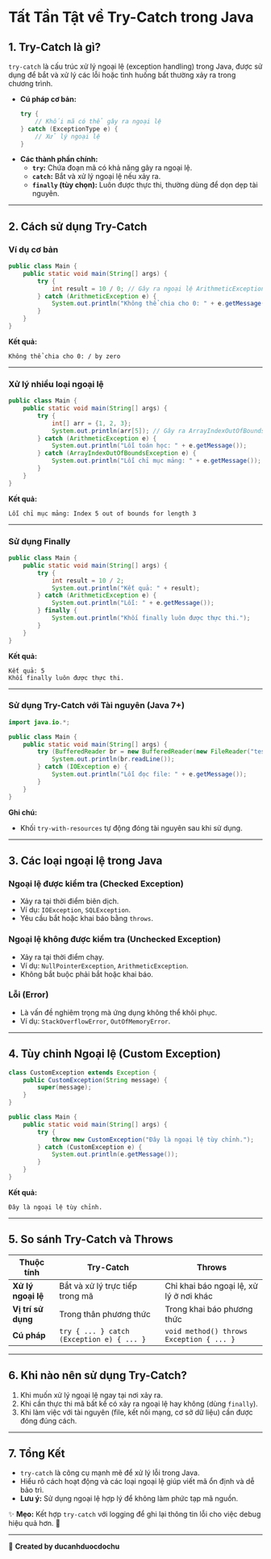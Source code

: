 # Tất Tần Tật về Try-Catch trong Java

## 1. Try-Catch là gì?
`try-catch` là cấu trúc xử lý ngoại lệ (exception handling) trong Java, được sử dụng để bắt và xử lý các lỗi hoặc tình huống bất thường xảy ra trong chương trình.

- **Cú pháp cơ bản:**
  ```java
  try {
      // Khối mã có thể gây ra ngoại lệ
  } catch (ExceptionType e) {
      // Xử lý ngoại lệ
  }
  ```
- **Các thành phần chính:**
  - **`try`:** Chứa đoạn mã có khả năng gây ra ngoại lệ.
  - **`catch`:** Bắt và xử lý ngoại lệ nếu xảy ra.
  - **`finally` (tùy chọn):** Luôn được thực thi, thường dùng để dọn dẹp tài nguyên.

---

## 2. Cách sử dụng Try-Catch

### Ví dụ cơ bản
```java
public class Main {
    public static void main(String[] args) {
        try {
            int result = 10 / 0; // Gây ra ngoại lệ ArithmeticException
        } catch (ArithmeticException e) {
            System.out.println("Không thể chia cho 0: " + e.getMessage());
        }
    }
}
```
**Kết quả:**
```
Không thể chia cho 0: / by zero
```

---

### Xử lý nhiều loại ngoại lệ
```java
public class Main {
    public static void main(String[] args) {
        try {
            int[] arr = {1, 2, 3};
            System.out.println(arr[5]); // Gây ra ArrayIndexOutOfBoundsException
        } catch (ArithmeticException e) {
            System.out.println("Lỗi toán học: " + e.getMessage());
        } catch (ArrayIndexOutOfBoundsException e) {
            System.out.println("Lỗi chỉ mục mảng: " + e.getMessage());
        }
    }
}
```
**Kết quả:**
```
Lỗi chỉ mục mảng: Index 5 out of bounds for length 3
```

---

### Sử dụng Finally
```java
public class Main {
    public static void main(String[] args) {
        try {
            int result = 10 / 2;
            System.out.println("Kết quả: " + result);
        } catch (ArithmeticException e) {
            System.out.println("Lỗi: " + e.getMessage());
        } finally {
            System.out.println("Khối finally luôn được thực thi.");
        }
    }
}
```
**Kết quả:**
```
Kết quả: 5
Khối finally luôn được thực thi.
```

---

### Sử dụng Try-Catch với Tài nguyên (Java 7+)
```java
import java.io.*;

public class Main {
    public static void main(String[] args) {
        try (BufferedReader br = new BufferedReader(new FileReader("test.txt"))) {
            System.out.println(br.readLine());
        } catch (IOException e) {
            System.out.println("Lỗi đọc file: " + e.getMessage());
        }
    }
}
```
**Ghi chú:**
- Khối `try-with-resources` tự động đóng tài nguyên sau khi sử dụng.

---

## 3. Các loại ngoại lệ trong Java

### Ngoại lệ được kiểm tra (Checked Exception)
- Xảy ra tại thời điểm biên dịch.
- Ví dụ: `IOException`, `SQLException`.
- Yêu cầu bắt hoặc khai báo bằng `throws`.

### Ngoại lệ không được kiểm tra (Unchecked Exception)
- Xảy ra tại thời điểm chạy.
- Ví dụ: `NullPointerException`, `ArithmeticException`.
- Không bắt buộc phải bắt hoặc khai báo.

### Lỗi (Error)
- Là vấn đề nghiêm trọng mà ứng dụng không thể khôi phục.
- Ví dụ: `StackOverflowError`, `OutOfMemoryError`.

---

## 4. Tùy chỉnh Ngoại lệ (Custom Exception)
```java
class CustomException extends Exception {
    public CustomException(String message) {
        super(message);
    }
}

public class Main {
    public static void main(String[] args) {
        try {
            throw new CustomException("Đây là ngoại lệ tùy chỉnh.");
        } catch (CustomException e) {
            System.out.println(e.getMessage());
        }
    }
}
```
**Kết quả:**
```
Đây là ngoại lệ tùy chỉnh.
```

---

## 5. So sánh Try-Catch và Throws
| **Thuộc tính**     | **Try-Catch**                                     | **Throws**                                      |
|---------------------|--------------------------------------------------|------------------------------------------------|
| **Xử lý ngoại lệ**  | Bắt và xử lý trực tiếp trong mã                  | Chỉ khai báo ngoại lệ, xử lý ở nơi khác        |
| **Vị trí sử dụng**  | Trong thân phương thức                          | Trong khai báo phương thức                    |
| **Cú pháp**         | `try { ... } catch (Exception e) { ... }`        | `void method() throws Exception { ... }`      |

---

## 6. Khi nào nên sử dụng Try-Catch?
1. Khi muốn xử lý ngoại lệ ngay tại nơi xảy ra.
2. Khi cần thực thi mã bất kể có xảy ra ngoại lệ hay không (dùng `finally`).
3. Khi làm việc với tài nguyên (file, kết nối mạng, cơ sở dữ liệu) cần được đóng đúng cách.

---

## 7. Tổng Kết
- `try-catch` là công cụ mạnh mẽ để xử lý lỗi trong Java.
- Hiểu rõ cách hoạt động và các loại ngoại lệ giúp viết mã ổn định và dễ bảo trì.
- **Lưu ý:** Sử dụng ngoại lệ hợp lý để không làm phức tạp mã nguồn.

✨ **Mẹo:** Kết hợp `try-catch` với logging để ghi lại thông tin lỗi cho việc debug hiệu quả hơn. 🚀

---

📝 **Created by ducanhduocdochu**

